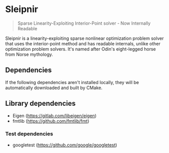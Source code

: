 # Sleipnir

> Sparse Linearity-Exploiting Interior-Point solver - Now Internally Readable

Sleipnir is a linearity-exploiting sparse nonlinear optimization problem solver that uses the interior-point method and has readable internals, unlike other optimization problem solvers. It's named after Odin's eight-legged horse from Norse mythology.

## Dependencies

If the following dependencies aren't installed locally, they will be automatically downloaded and built by CMake.

## Library dependencies

* Eigen (https://gitlab.com/libeigen/eigen)
* fmtlib (https://github.com/fmtlib/fmt)

### Test dependencies

* googletest (https://github.com/google/googletest)
